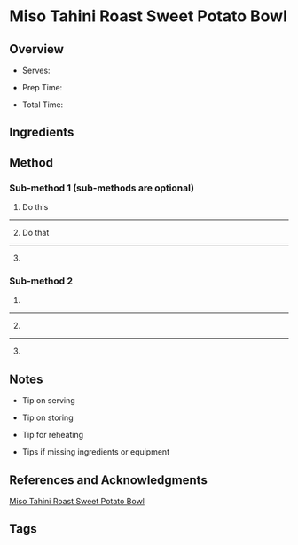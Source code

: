 # Miso Tahini Roast Sweet Potato Bowl

## Overview

- Serves:

- Prep Time:

- Total Time:

## Ingredients



## Method

### Sub-method 1 (sub-methods are optional)

1. Do this
---
2. Do that
---
3.

### Sub-method 2

1.
---
2.
---
3.

## Notes

- Tip on serving

- Tip on storing

- Tip for reheating

- Tips if missing ingredients or equipment

## References and Acknowledgments

[Miso Tahini Roast Sweet Potato Bowl](https://www.reddit.com/r/GifRecipes/comments/erc8d2/miso_tahini_roast_sweet_potato_bowl/)

## Tags


